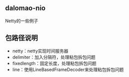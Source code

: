 ## dalomao-nio
Netty的一些例子

## 包路径说明
* netty：netty实现时间服务器
* delimiter：加入分隔符，处理粘包拆包问题
* fixedlength：固定长度，处理粘包拆包问题
* line：使用LineBasedFrameDecoder来处理粘包拆包问题


